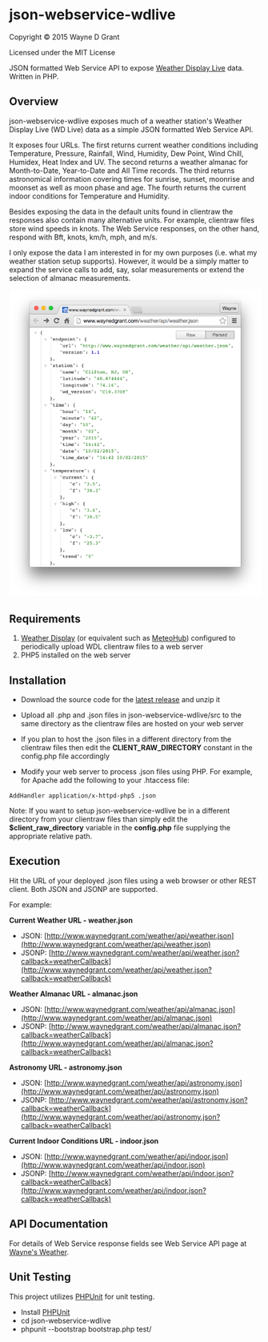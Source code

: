 # json-webservice-wdlive

Copyright © 2015 Wayne D Grant

Licensed under the MIT License

JSON formatted Web Service API to expose [Weather Display Live](http://www.weather-display.com/wdlive.php) data. Written in PHP.

## Overview

json-webservice-wdlive exposes much of a weather station's Weather Display Live (WD Live) data as a simple JSON formatted Web Service API.

It exposes four URLs. The first returns current weather conditions including Temperature, Pressure, Rainfall, Wind, Humidity, Dew Point, Wind Chill, Humidex, Heat Index and UV. The second returns a weather almanac for Month-to-Date, Year-to-Date and All Time records. The third returns astronomical information covering times for sunrise, sunset, moonrise and moonset as well as moon phase and age. The fourth returns the current indoor conditions for Temperature and Humidity.

Besides exposing the data in the default units found in clientraw the responses also contain many alternative units. For example, clientraw files store wind speeds in knots. The Web Service responses, on the other hand, respond with Bft, knots, km/h, mph, and m/s.

I only expose the data I am interested in for my own purposes (i.e. what my weather station setup supports). However, it would be a simply matter to expand the service calls to add, say, solar measurements or extend the selection of almanac measurements.

![alt tag](json-webservice-wdlive.png)

## Requirements

1. [Weather Display](http://www.weather-display.com) (or equivalent such as [MeteoHub](http://wiki.meteohub.de)) configured to periodically upload WDL clientraw files to a web server
2. PHP5 installed on the web server

## Installation

* Download the source code for the [latest release](https://github.com/waynedgrant/json-webservice-wdlive/releases) and unzip it

* Upload all .php and .json files in json-webservice-wdlive/src to the same directory as the clientraw files are hosted on your web server

* If you plan to host the .json files in a different directory from the clientraw files then edit the **CLIENT_RAW_DIRECTORY** constant in the config.php file accordingly

* Modify your web server to process .json files using PHP. For example, for Apache add the following to your .htaccess file:

```
AddHandler application/x-httpd-php5 .json
```

Note: If you want to setup json-webservice-wdlive be in a different directory from your clientraw files than simply edit the **$client_raw_directory** variable in the **config.php** file supplying the appropriate relative path.

## Execution

Hit the URL of your deployed .json files using a web browser or other REST client. Both JSON and JSONP are supported.

For example:

**Current Weather URL - weather.json**

* JSON: [http://www.waynedgrant.com/weather/api/weather.json](http://www.waynedgrant.com/weather/api/weather.json)
* JSONP: [http://www.waynedgrant.com/weather/api/weather.json?callback=weatherCallback](http://www.waynedgrant.com/weather/api/weather.json?callback=weatherCallback)

**Weather Almanac URL - almanac.json**

* JSON: [http://www.waynedgrant.com/weather/api/almanac.json](http://www.waynedgrant.com/weather/api/almanac.json)
* JSONP: [http://www.waynedgrant.com/weather/api/almanac.json?callback=weatherCallback](http://www.waynedgrant.com/weather/api/almanac.json?callback=weatherCallback)

**Astronomy URL - astronomy.json**

* JSON: [http://www.waynedgrant.com/weather/api/astronomy.json](http://www.waynedgrant.com/weather/api/astronomy.json)
* JSONP: [http://www.waynedgrant.com/weather/api/astronomy.json?callback=weatherCallback](http://www.waynedgrant.com/weather/api/astronomy.json?callback=weatherCallback)

**Current Indoor Conditions URL - indoor.json**

* JSON: [http://www.waynedgrant.com/weather/api/indoor.json](http://www.waynedgrant.com/weather/api/indoor.json)
* JSONP: [http://www.waynedgrant.com/weather/api/indoor.json?callback=weatherCallback](http://www.waynedgrant.com/weather/api/indoor.json?callback=weatherCallback)

## API Documentation

For details of Web Service response fields see Web Service API page at [Wayne's Weather](http://www.waynedgrant.com/weather/api.html).

## Unit Testing

This project utilizes [PHPUnit](https://phpunit.de/) for unit testing.

* Install [PHPUnit](https://phpunit.de/)
* cd json-webservice-wdlive
* phpunit --bootstrap bootstrap.php test/
